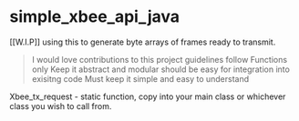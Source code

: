 # simple_xbee_api_java
[[W.I.P]] using this to generate byte arrays of frames ready to transmit.

>I would love contributions to this project guidelines follow
Functions only
Keep it abstract and modular should be easy for integration into exisitng code
Must keep it simple and easy to understand

Xbee_tx_request - static function, copy into your main class or whichever class you wish to call from.
